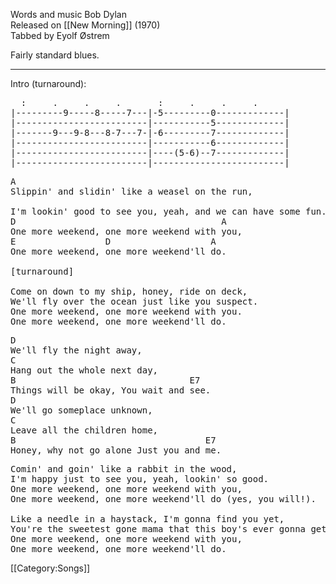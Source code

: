 Words and music Bob Dylan<br>
Released on [[New Morning]] (1970)<br>
Tabbed by Eyolf Østrem

Fairly standard blues.

----
Intro (turnaround):

<pre class="tab">
  :     .     .     .       :     .     .     .
|---------9-----8-----7---|-5---------0-------------|
|-------------------------|-----------5-------------|
|-------9---9-8---8-7---7-|-6---------7-------------|
|-------------------------|-----------6-------------|
|-------------------------|----(5-6)--7-------------|
|-------------------------|-------------------------|
</pre>
<pre class="verse">
A
Slippin' and slidin' like a weasel on the run,

I'm lookin' good to see you, yeah, and we can have some fun.
D                                       A
One more weekend, one more weekend with you,
E                 D                   A
One more weekend, one more weekend'll do.

[turnaround]

Come on down to my ship, honey, ride on deck,
We'll fly over the ocean just like you suspect.
One more weekend, one more weekend with you.
One more weekend, one more weekend'll do.
</pre>

<pre class="refrain">
D
We'll fly the night away,
C
Hang out the whole next day,
B                                 E7
Things will be okay, You wait and see.
D
We'll go someplace unknown,
C
Leave all the children home,
B                                    E7
Honey, why not go alone Just you and me.
</pre>

<pre class="verse">
Comin' and goin' like a rabbit in the wood,
I'm happy just to see you, yeah, lookin' so good.
One more weekend, one more weekend with you,
One more weekend, one more weekend'll do (yes, you will!).

Like a needle in a haystack, I'm gonna find you yet,
You're the sweetest gone mama that this boy's ever gonna get.
One more weekend, one more weekend with you,
One more weekend, one more weekend'll do.
</pre>

[[Category:Songs]]